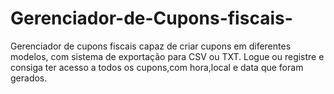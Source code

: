 # Gerenciador-de-Cupons-fiscais-
Gerenciador de cupons fiscais capaz de criar cupons em diferentes modelos, com sistema de exportação para CSV ou TXT.
Logue ou registre e consiga ter acesso a todos os cupons,com hora,local e data que foram gerados.

